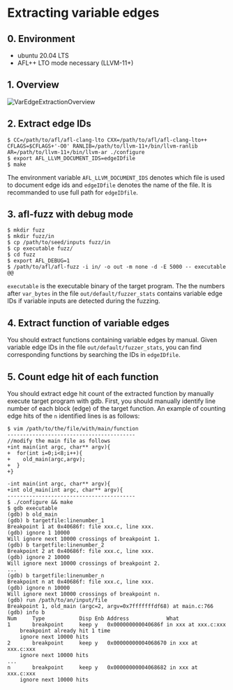 # Extracting variable edges

## 0. Environment

- ubuntu 20.04 LTS
- AFL++ LTO mode necessary (LLVM-11+)

## 1. Overview

![VarEdgeExtractionOverview](https://user-images.githubusercontent.com/3887348/167570455-6da1f08f-ee7e-468c-abf3-39f5ae4918ae.png "VarEdgeExtractionOverview")

## 2. Extract edge IDs

```
$ CC=/path/to/afl/afl-clang-lto CXX=/path/to/afl/afl-clang-lto++ CFLAGS=$CFLAGS+'-O0' RANLIB=/path/to/llvm-11+/bin/llvm-ranlib AR=/path/to/llvm-11+/bin/llvm-ar ./configure
$ export AFL_LLVM_DOCUMENT_IDS=edgeIDfile
$ make
```
The environment variable `AFL_LLVM_DOCUMENT_IDS` denotes which file is used to document edge ids and `edgeIDfile` denotes the name of the file.
It is recommanded to use full path for `edgeIDfile`.

## 3. afl-fuzz with debug mode

```
$ mkdir fuzz
$ mkdir fuzz/in
$ cp /path/to/seed/inputs fuzz/in
$ cp executable fuzz/
$ cd fuzz
$ export AFL_DEBUG=1
$ /path/to/afl/afl-fuzz -i in/ -o out -m none -d -E 5000 -- executable @@
```

`executable` is the executable binary of the target program.
The the numbers after `var_bytes` in the file `out/default/fuzzer_stats` contains variable edge IDs if variable inputs are detected during the fuzzing.

## 4. Extract function of variable edges

You should extract functions containing variable edges by manual. Given variable edge IDs in the file `out/default/fuzzer_stats`, you can find corresponding functions by searching the IDs in `edgeIDfile`.

## 5. Count edge hit of each function

You should extract edge hit count of the extracted function by manually execute target program with gdb. First, you should manually identify line number of each block (edge) of the target function. An example of counting edge hits of the `n` identified lines is as follows:
```
$ vim /path/to/the/file/with/main/function
-----------------------------------------
//modify the main file as follows
+int main(int argc, char** argv){
+  for(int i=0;i<8;i++){
+    old_main(argc,argv);
+  }
+}

-int main(int argc, char** argv){
+int old_main(int argc, char** argv){
-----------------------------------------
$ ./configure && make
$ gdb executable
(gdb) b old_main
(gdb) b targetfile:linenumber_1
Breakpoint 1 at 0x40686f: file xxx.c, line xxx.
(gdb) ignore 1 10000
Will ignore next 10000 crossings of breakpoint 1.
(gdb) b targetfile:linenumber_2
Breakpoint 2 at 0x40686f: file xxx.c, line xxx.
(gdb) ignore 2 10000
Will ignore next 10000 crossings of breakpoint 2.
...
(gdb) b targetfile:linenumber_n
Breakpoint n at 0x40686f: file xxx.c, line xxx.
(gdb) ignore n 10000
Will ignore next 10000 crossings of breakpoint n.
(gdb) run /path/to/an/input/file
Breakpoint 1, old_main (argc=2, argv=0x7fffffffdf68) at main.c:766
(gdb) info b
Num     Type           Disp Enb Address            What
1       breakpoint     keep y   0x000000000040686f in xxx at xxx.c:xxx
	breakpoint already hit 1 time
	ignore next 10000 hits
2       breakpoint     keep y   0x00000000004068670 in xxx at xxx.c:xxx
	ignore next 10000 hits
...
n       breakpoint     keep y   0x00000000004068682 in xxx at xxx.c:xxx
	ignore next 10000 hits
```
